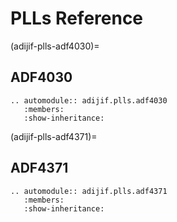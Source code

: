 # PLLs Reference

(adijif-plls-adf4030)=
## ADF4030
```{eval-rst}
.. automodule:: adijif.plls.adf4030
   :members:
   :show-inheritance:
```

(adijif-plls-adf4371)=
## ADF4371
```{eval-rst}
.. automodule:: adijif.plls.adf4371
   :members:
   :show-inheritance:
```
